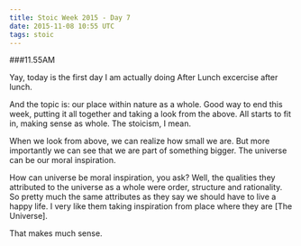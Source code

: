 ```yaml
---
title: Stoic Week 2015 - Day 7
date: 2015-11-08 10:55 UTC
tags: stoic
---
```


###11.55AM

Yay, today is the first day I am actually doing After Lunch excercise after lunch. 

And the topic is: our place within nature as a whole. Good way to end this week, putting it all together and taking a look from the above. All starts to fit in, making sense as whole. The stoicism, I mean. 

When we look from above, we can realize how small we are. But more importantly we can see that we are part of something bigger. The universe can be our moral inspiration. 

How can universe be moral inspiration, you ask? Well, the qualities they attributed to the universe as a whole were order, structure and rationality. So pretty much the same attributes as they say we should have to live a happy life. I very like them taking inspiration from place where they are [The Universe]. 

That makes much sense.